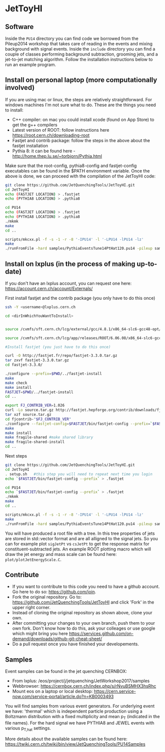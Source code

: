 # JetToyHI

## Software

Inside the `PU14` directory you can find code we borrowed from the Pileup2014 workshop that takes care of reading in the events and mixing background with signal events.
Inside the `include` directory you can find a couple of classes performing background subtraction, grooming jets, and a jet-to-jet matching algorithm.
Follow the installation instructions below to run an example program.


## Install on personal laptop (more computationally involved)

If you are using mac or linux, the steps are relatively straightforward.  For windows machines I'm not sure what to do.  These are the things you need to install:

* C++ compiler: on mac you could install xcode (found on App Store) to get the g++ compilers
* Latest version of ROOT: follow instructions here https://root.cern.ch/downloading-root
* Fastjet and contrib package: follow the steps in the above about the fastjet installation
* Pythia 8: it can be found here - http://home.thep.lu.se/~torbjorn/Pythia.html

Make sure that the root-config, pythia8-config and fastjet-config executables can be found in the $PATH environment variable.  Once the above is done, we can proceed with the compilation of the JetToyHI code:

```sh
git clone https://github.com/JetQuenchingTools/JetToyHI.git
cd JetToyHI
echo (FASTJET LOCATION) > .fastjet
echo (PYTHIA8 LOCATION) > .pythia8
```

```sh
cd PU14
echo (FASTJET LOCATION) > .fastjet
echo (PYTHIA8 LOCATION) > .pythia8
./mkmk
make
cd ..

scripts/mkcxx.pl -f -s -1 -r -8 '-IPU14' -l '-LPU14 -lPU14 -lz'
make
./runFromFile -hard samples/PythiaEventsTune14PtHat120.pu14 -pileup samples/ThermalEventsMult12000PtAv0.70.pu14 -nev 10
```

## Install on lxplus (in the process of making up-to-date)

If you don't have an lxplus account, you can request one here: https://account.cern.ch/account/Externals/

First install fastjet and the contrib package (you only have to do this once)
```sh
ssh -Y <username>@lxplus.cern.ch

cd <dirInWhichYouWantToInstall>


source /cvmfs/sft.cern.ch/lcg/external/gcc/4.8.1/x86_64-slc6-gcc48-opt/setup.sh

source /cvmfs/sft.cern.ch/lcg/app/releases/ROOT/6.06.08/x86_64-slc6-gcc48-opt/root/bin/thisroot.sh

#Install fastjet (you just have to do this once)

curl -O http://fastjet.fr/repo/fastjet-3.3.0.tar.gz 
tar zxvf fastjet-3.3.0.tar.gz
cd fastjet-3.3.0/

./configure --prefix=$PWD/../fastjet-install
make
make check
make install
FASTJET=$PWD/../fastjet-install
cd ..

export FJ_CONTRIB_VER=1.026 
curl -Lo source.tar.gz http://fastjet.hepforge.org/contrib/downloads/fjcontrib-"$FJ_CONTRIB_VER".tar.gz
tar xzf source.tar.gz
cd fjcontrib-"$FJ_CONTRIB_VER"
./configure --fastjet-config=$FASTJET/bin/fastjet-config --prefix=`$FASTJET/bin/fastjet-config --prefix`
make 
make install 
make fragile-shared #make shared library
make fragile-shared-install
cd ..
```

Next steps
```sh
git clone https://github.com/JetQuenchingTools/JetToyHI.git
cd JetToyHI
. setup.sh   #this step you will need to repeat next time you login
echo `$FASTJET/bin/fastjet-config --prefix` > .fastjet
```

```sh
cd PU14
echo `$FASTJET/bin/fastjet-config --prefix` > .fastjet
./mkmk
make
cd ..

scripts/mkcxx.pl -f -s -1 -r -8 '-IPU14' -l '-LPU14 -lPU14 -lz'
make
./runFromFile -hard samples/PythiaEventsTune14PtHat120.pu14 -pileup samples/ThermalEventsMult12000PtAv0.70.pu14 -nev 10
```
You will have produced a root file with a tree. In this tree properties of jets are stored in std::vector format and are all alligned to the signal jets. So you can for example plot `sigJetPt` vs `csJetPt` to get the response matrix for constituent-subtracted jets. An example ROOT plotting macro which will draw the jet energy and mass scale can be found here: `plot/plotJetEnergyScale.C`.


## Contribute
* If you want to contribute to this code you need to have a github account. Go here to do so: https://github.com/join.
* Fork the original repository. Go to: https://github.com/JetQuenchingTools/JetToyHI and click 'Fork' in the upper right corner.
* Instead of cloning the original repository as shown above, clone your own.
* After committing your changes to your own branch, push them to your own fork. Don't know how to do this, ask your colleages or use google which might bring you here https://services.github.com/on-demand/downloads/github-git-cheat-sheet/
* Do a pull request once you have finished your developements.

## Samples
Event samples can be found in the jet quenching CERNBOX:
* From lxplus: /eos/project/j/jetquenching/JetWorkshop2017/samples
* Webbrowser: https://cernbox.cern.ch/index.php/s/rNvuBSMHX3hsRhc
* Mount eos on a laptop or local desktop: https://cern.service-now.com/service-portal/article.do?n=KB0003493 

You will find samples from various event generators. For underlying event we have: 'thermal' which is independent particle production using a Boltzmann distribution with a fixed multiplicity and mean p<sub>T</sub> (indicated in the file names). For the hard signal we have PYTHIA8 and JEWEL events with various p<sub>T,hat</sub> settings.

More details about the available samples can be found here: https://twiki.cern.ch/twiki/bin/view/JetQuenchingTools/PU14Samples
